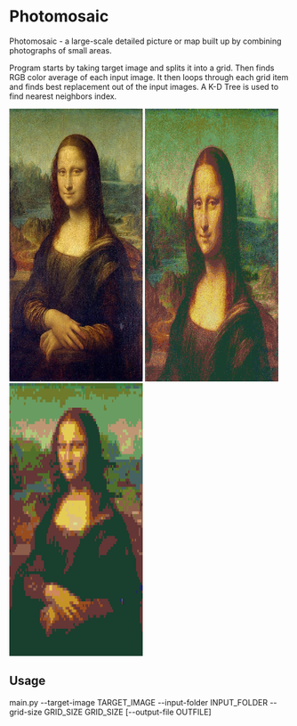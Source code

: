 # Photomosaic

<p> Photomosaic - a large-scale detailed picture or map built up by combining photographs of small areas. </p>
   
<p> Program starts by taking target image and splits it into a grid. Then finds RGB color average of each input image. It then loops 
through each grid item and finds best replacement out of the input images. A K-D Tree is used to find nearest neighbors index. </p>

<p float="center">
  <img src="target-images/MonaLisa.jpg" width = "240" height = "490" />
  <img src="results/MonaLisaMosaic.png" width = "240" height = "490" />
  <img src="results/MonaLisa100.png" width = "240" height = "490" />

## Usage
<p> main.py --target-image TARGET_IMAGE --input-folder INPUT_FOLDER --grid-size GRID_SIZE GRID_SIZE [--output-file OUTFILE] </p>
